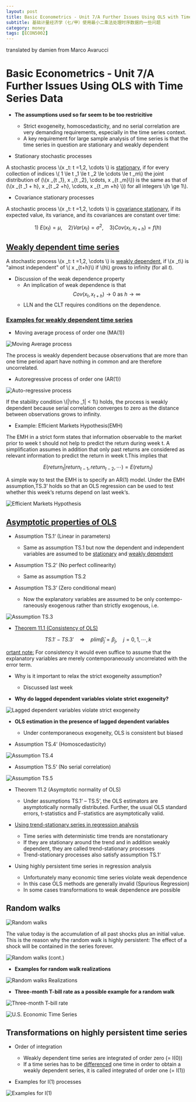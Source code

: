 ```yaml
---
layout: post
title: Basic Econometrics - Unit 7/A Further Issues Using OLS with Time Series Data
subtitle: 基础计量经济学（七/甲）使用最小二乘法处理时序数据的一些问题
category: money
tags: [ECON5002]
---
```


translated by damien from Marco Avarucci

#  Basic Econometrics - Unit  7/A Further Issues Using OLS with Time Series Data

-   **The assumptions used so far seem to be too restricitive**
    -   Strict exogeneity, homoscedasticity, and no serial correlation are very demanding requirements, especially in the time series context.
    -   A key requirement for large sample analysis of time series is that the time series in question are stationary and weakly dependent

-   Stationary stochastic processes

A stochastic process \\(x _t: t =1,2, \cdots \\) is <u>stationary</u>, if for every collection of indices \\( 1 \le t _1 \le t _2 \le \cdots \le t _m\\) the joint distribution of (\\(x _{t _1}, x _{t _2}, \cdots, x _{t _m}\\)) is the same as that of (\\(x _{t _1 + h}, x _{t _2 +h}, \cdots, x _{t _m +h} \\)) for all integers \\(h \ge 1\\).

-   Covariance stationary processes

A stochastic process \\(x _t: t =1,2, \cdots \\) is <u>covariance stationary</u>, if its expected value, its variance, and its covariances are constant over time:

$$
    1)\ E(x _t)= \mu, \quad 2) Var(x _t) = \sigma ^2, \quad 3)Cov(x _t, x _{t+h}) = f(h)
$$

##   <u>Weakly dependent time series</u>

A stochastic process \\(x _t: t =1,2, \cdots \\) is <u>weakly dependent</u>, if \\(x _t\\) is "almost independent" of \\( x _{t+h}\\) if \\(h\\) grows to infinity (for all *t*).

-   Discussion of the weak dependence property
    -   An implication of weak dependence is that
        $$
            Cov(x _t, x _{t+h}) \to 0 \text{  as  } h \to \infty
        $$
    -   LLN and the CLT requires conditions on the dependence.

###   <U>Examples for weakly dependent time series</U>

-   Moving average process of order one (MA(1))

![]({{site.url}}/assets/images/2020/ECON5002/ma.png "Moving Average process")

The process is weakly dependent because observations that are more than one time period apart have nothing in common and are therefore uncorrelated.

-   Autoregressive process of order one (AR(1))

![]({{site.url}}/assets/images/2020/ECON5002/autoregress.png "Auto-regressive process")

If the stability condition \\(\|\rho _1\| < 1\\) holds, the process is weakly dependent because serial correlation converges to zero as the distance between observations grows to infinity.

-   Example: Efficient Markets Hypothesis(EMH)

The EMH in a strict form states that information observable to the market prior to week t should not help to predict the return during week t. A simplification assumes in addition that only past returns are considered as relevant information to predict the return in week t.This implies that

$$
    E(return _t | return _{t-1}, return _{t-2}, \cdots) = E (return _t)
$$

A simple way to test the EMH is to specify an AR(1) model. Under the EMH assumption,TS.3‘ holds so that an OLS regression can be used to test whether this week‘s returns depend on last week‘s.

![]({{site.url}}/assets/images/2020/ECON5002/emh.png "Efficient Markets Hypothesis")

##   <u>Asymptotic properties of OLS</u>

-   Assumption TS.1‘ (Linear in parameters)

    -   Same as assumption TS.1 but now the dependent and independent variables are assumed to be <u>stationary</u> and <u>weakly dependent</u>

-   Assumption TS.2‘ (No perfect collinearity)

    -   Same as assumption TS.2

-   Assumption TS.3‘ (Zero conditional mean)

    -   Now the explanatory variables are assumed to be only contempo-raneously exogenous rather than strictly exogenous, i.e.

![]({{site.url}}/assets/images/2020/ECON5002/AssumpTS3.png "Assumption TS.3")

-   <u>Theorem 11.1 (Consistency of OLS)</u>

$$
    TS.1' - TS.3' \quad \Rightarrow \quad plim \hat{\beta} _j = \beta _j, \quad j = 0, 1, \cdots, k
$$

<u>ortant note:</u> For consistency it would even suffice to assume that the explanatory variables are merely contemporaneously uncorrelated with the error term.

-   Why is it important to relax the strict exogeneity assumption?

    -   Discussed last week

-   **Why do lagged dependent variables violate strict exogeneity?**

![]({{site.url}}/assets/images/2020/ECON5002/lagDependentVar.png "Lagged dependent variables violate strict exogeneity")


-   **OLS estimation in the presence of lagged dependent variables**

    -   Under contemporaneous exogeneity, OLS is consistent but biased

-   Assumption TS.4‘ (Homoscedasticity)

![]({{site.url}}/assets/images/2020/ECON5002/AssumpTS4.png "Assumption TS.4")

-   Assumption TS.5‘ (No serial correlation)

![]({{site.url}}/assets/images/2020/ECON5002/AssumpTS5.png "Assumption TS.5")

-   Theorem 11.2 (Asymptotic normality of OLS)

    -   Under assumptions TS.1‘ – TS.5‘, the OLS estimators are asymptotically normally distributed. Further, the usual OLS standard errors, t-statistics and F-statistics are asymptotically valid.

-   <u>Using trend-stationary series in regression analysis</u>
    -   Time series with deterministic time trends are nonstationary
    -   If they are stationary around the trend and in addition weakly dependent, they are called trend-stationary processes
    -   Trend-stationary processes also satisfy assumption TS.1‘

-   Using highly persistent time series in regression analysis
    -   Unfortunately many economic time series violate weak dependence
    -   In this case OLS methods are generally invalid (Spurious Regression)
    -   In some cases transformations to weak dependence are possible


##   **Random walks**

![]({{site.url}}/assets/images/2020/ECON5002/randomWalks1.png "Random walks")

The value today is the accumulation of all past shocks plus an initial value. This is the reason why the random walk is highly persistent: The effect of a shock will be contained in the series forever.

![]({{site.url}}/assets/images/2020/ECON5002/randomWalks2.png "Random walks (cont.)")

-   **Examples for random walk realizations**

![]({{site.url}}/assets/images/2020/ECON5002/randomWalksRealizations.png "Random walks Realizations")

-   **Three-month T-bill rate as a possible example for a random walk**

![]({{site.url}}/assets/images/2020/ECON5002/tBillRate.png "Three-month T-bill rate")

![]({{site.url}}/assets/images/2020/ECON5002/U.S.EconTS.png "U.S. Economic Time Series")

##   **Transformations on highly persistent time series**

-   Order of integration

    -   Weakly dependent time series are integrated of order zero (= I(0))
    -   If a time series has to be <u>differenced</u> one time in order to obtain a weakly dependent series, it is called integrated of order one (= I(1))

-   Examples for I(1) processes

![]({{site.url}}/assets/images/2020/ECON5002/IProcess.png "Examples for I(1)")


<script type="text/javascript" id="MathJax-script" async
  src="https://cdn.jsdelivr.net/npm/mathjax@3/es5/tex-svg.js">
</script>